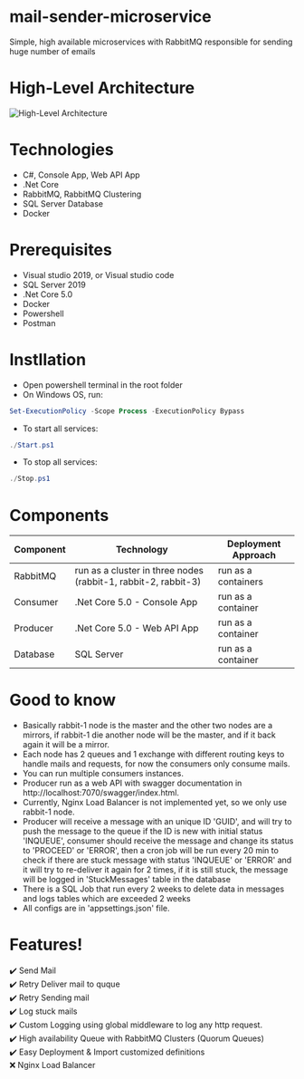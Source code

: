 # mail-sender-microservice
Simple, high available microservices with RabbitMQ responsible for sending huge number of emails

# High-Level Architecture
![High-Level Architecture](https://user-images.githubusercontent.com/29948653/114420264-75efcb00-9bb4-11eb-8d8e-cee832b9f9c7.png)

# Technologies
* C#, Console App, Web API App
* .Net Core
* RabbitMQ, RabbitMQ Clustering
* SQL Server Database
* Docker

# Prerequisites
 - Visual studio 2019, or Visual studio code
 - SQL Server 2019
 - .Net Core 5.0
 - Docker
 - Powershell
 - Postman

# Instllation
- Open powershell terminal in the root folder
- On Windows OS, run:
```powershell
Set-ExecutionPolicy -Scope Process -ExecutionPolicy Bypass
```
- To start all services:
```powershell
./Start.ps1
```
- To stop all services:
```powershell
./Stop.ps1
```

# Components
| Component  | Technology      | Deployment Approach
|------------|-----------------|---------------------|
| RabbitMQ | run as a cluster in three nodes (rabbit-1, rabbit-2, rabbit-3) | run as a containers
| Consumer |.Net Core 5.0 - Console App|run as a container|
| Producer  |.Net Core 5.0 - Web API App|run as a container|
| Database |SQL Server|run as a container|
         

# Good to know
  - Basically rabbit-1 node is the master and the other two nodes are a mirrors, if rabbit-1 die another node will be the master, and if it back again it will be a mirror.
  - Each node has 2 queues and 1 exchange with different routing keys to handle mails and requests, for now the consumers only consume mails.
  - You can run multiple consumers instances.
  - Producer run as a web API with swagger documentation in http://localhost:7070/swagger/index.html.
  - Currently, Nginx Load Balancer is not implemented yet, so we only use rabbit-1 node.
  - Producer will receive a message with an unique ID 'GUID', and will try to push the message to the queue if the ID is new with initial status 'INQUEUE', consumer should receive the message and change its status to 'PROCEED' or 'ERROR', then a cron job will be run every 20 min to check if there are stuck message with status 'INQUEUE' or 'ERROR' and it will try to re-deliver it again for 2 times, if it is still stuck, the message will be logged in 'StuckMessages' table in the database
  - There is a SQL Job that run every 2 weeks to delete data in messages and logs tables which are exceeded 2 weeks
  - All configs are in 'appsettings.json' file.

# Features! 
  :heavy_check_mark: Send Mail<br/>
  :heavy_check_mark: Retry Deliver mail to quque<br/>
  :heavy_check_mark: Retry Sending mail<br/>
  :heavy_check_mark: Log stuck mails<br/>
  :heavy_check_mark: Custom Logging using global middleware to log any http request.<br/>
  :heavy_check_mark: High availability Queue with RabbitMQ Clusters (Quorum  Queues)<br/>
  :heavy_check_mark: Easy Deployment & Import customized definitions<br/>
  :x: Nginx Load Balancer